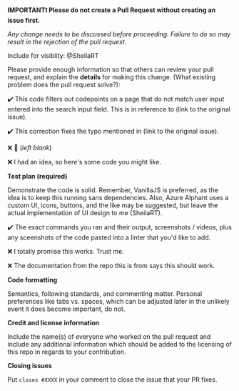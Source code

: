 **IMPORTANT:heavy_exclamation_mark: Please do not create a Pull Request without creating an issue first.**

*Any change needs to be discussed before proceeding. Failure to do so may result in the rejection of the pull request.*

Include for visiblity: @SheilaRT

Please provide enough information so that others can review your pull request, and explain the **details** for making this change. (What existing problem does the pull request solve?):

:heavy_check_mark: This code filters out codepoints on a page that do not match user input entered into the search input field. This is in reference to (link to the original issue).

:heavy_check_mark: This correction fixes the typo mentioned in (link to the original issue).

:x: :ghost: (_left blank_)

:x: I had an idea, so here's some code you might like.

**Test plan (required)**

Demonstrate the code is solid. Remember, VanillaJS is preferred, as the idea is to keep this running sans dependencies. Also, Azure Alphant uses a custom UI, icons, buttons, and the like may be suggested, but leave the actual implementation of UI design to me (SheilaRT). 

:heavy_check_mark: The exact commands you ran and their output, screenshots / videos, plus any sceenshots of the code pasted into a linter that you'd like to add.

:x: I totally promise this works. Trust me.

:x: The documentation from the repo this is from says this should work.

**Code formatting**

Semantics, following standards, and commenting matter. Personal preferences like tabs vs. spaces, which can be adjusted later in the unlikely event it does become important, do not.

**Credit and license information**

Include the name(s) of everyone who worked on the pull request and include any additional information which should be added to the licensing of this repo in regards to your contribution.

**Closing issues**

Put `closes #XXXX` in your comment to close the issue that your PR fixes.
